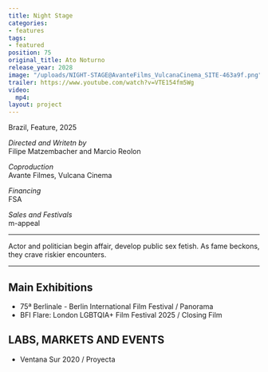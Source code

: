 ```yaml
---
title: Night Stage
categories:
- features
tags:
- featured
position: 75
original_title: Ato Noturno
release_year: 2028
image: "/uploads/NIGHT-STAGE@AvanteFilms_VulcanaCinema_SITE-463a9f.png"
trailer: https://www.youtube.com/watch?v=VTE154fm5Wg
video:
  mp4: 
layout: project
---
```


Brazil, Feature, 2025

*Directed and Writetn by*\
Filipe Matzembacher and Marcio Reolon

*Coproduction*\
Avante Filmes, Vulcana Cinema

*Financing*\
FSA

*Sales and Festivals*\
m-appeal

***

Actor and politician begin affair, develop public sex fetish. As fame beckons, they crave riskier encounters.

***

## Main Exhibitions

* 75ª Berlinale - Berlin International Film Festival / Panorama
* BFI Flare: London LGBTQIA+ Film Festival 2025 / Closing Film

## LABS, MARKETS AND EVENTS

* Ventana Sur 2020 / Proyecta